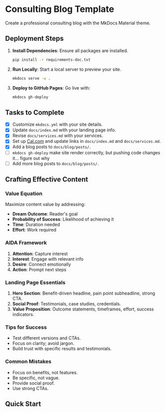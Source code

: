 # Consulting Blog Template

Create a professional consulting blog with the MkDocs Material theme.

## Deployment Steps

1. **Install Dependencies**: Ensure all packages are installed.

   ```bash
   pip install -r requirements-doc.txt
   ```

2. **Run Locally**: Start a local server to preview your site.

   ```bash
   mkdocs serve -w .
   ```

3. **Deploy to GitHub Pages**: Go live with:

   ```bash
   mkdocs gh-deploy
   ```

## Tasks to Complete

- [x] Customize `mkdocs.yml` with your site details.
- [x] Update `docs/index.md` with your landing page info.
- [x] Revise `docs/services.md` with your services.
- [x] Set up [Cal.com](https://cal.com) and update links in `docs/index.md` and `docs/services.md`.
- [x] Add a blog posts to `docs/blog/posts/`.
- [ ] `mkdocs gh-deploy` make site render correctly, but pushing code changes it... figure out why
- [ ] Add more blog posts to `docs/blog/posts/`.

## Crafting Effective Content

### Value Equation

Maximize content value by addressing:

- **Dream Outcome**: Reader's goal
- **Probability of Success**: Likelihood of achieving it
- **Time**: Duration needed
- **Effort**: Work required

### AIDA Framework

1. **Attention**: Capture interest
2. **Interest**: Engage with relevant info
3. **Desire**: Connect emotionally
4. **Action**: Prompt next steps

### Landing Page Essentials

1. **Hero Section**: Benefit-driven headline, pain point subheadline, strong CTA.
2. **Social Proof**: Testimonials, case studies, credentials.
3. **Value Proposition**: Outcome statements, timeframes, effort, success indicators.

### Tips for Success

- Test different versions and CTAs.
- Focus on clarity; avoid jargon.
- Build trust with specific results and testimonials.

### Common Mistakes

- Focus on benefits, not features.
- Be specific, not vague.
- Provide social proof.
- Use strong CTAs.

## Quick Start
